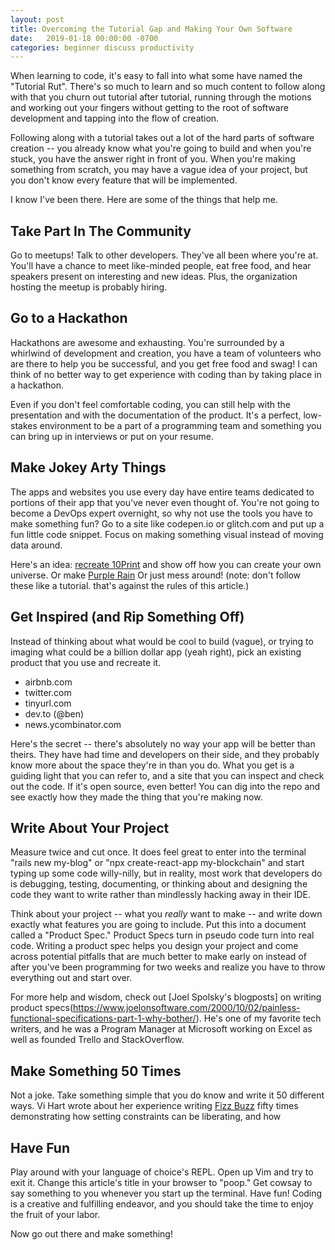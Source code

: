 ```yaml
---
layout: post
title: Overcoming the Tutorial Gap and Making Your Own Software
date:   2019-01-18 00:00:00 -0700
categories: beginner discuss productivity
---
```


When learning to code, it's easy to fall into what some have named the "Tutorial Rut". There's so much to learn and so much content to follow along with that you churn out tutorial after tutorial, running through the motions and working out your fingers without getting to the root of software development and tapping into the flow of creation.

Following along with a tutorial takes out a lot of the hard parts of software creation -- you already know what you're going to build and when you're stuck, you have the answer right in front of you. When you're making something from scratch, you may have a vague idea of your project, but you don't know every feature that will be implemented.

I know I've been there. Here are some of the things that help me.

## Take Part In The Community
Go to meetups! Talk to other developers. They've all been where you're at. You'll have a chance to meet like-minded people, eat free food, and hear speakers present on interesting and new ideas. Plus, the organization hosting the meetup is probably hiring.

## Go to a Hackathon
Hackathons are awesome and exhausting. You're surrounded by a whirlwind of development and creation, you have a team of volunteers who are there to help you be successful, and you get free food and swag! I can think of no better way to get experience with coding than by taking place in a hackathon.

Even if you don't feel comfortable coding, you can still help with the presentation and with the documentation of the product. It's a perfect, low-stakes environment to be a part of a programming team and something you can bring up in interviews or put on your resume.

## Make Jokey Arty Things
The apps and websites you use every day have entire teams dedicated to portions of their app that you've never even thought of. You're not going to become a DevOps expert overnight, so why not use the tools you have to make something fun? Go to a site like codepen.io or glitch.com and put up a fun little code snippet. Focus on making something visual instead of moving data around.

Here's an idea: [recreate 10Print](https://www.makeartwithpython.com/blog/10-print-in-python/) and show off how you can create your own universe. Or make [Purple Rain](https://www.youtube.com/watch?v=KkyIDI6rQJI) Or just mess around! (note: don't follow these like a tutorial. that's against the rules of this article.)

## Get Inspired (and Rip Something Off)
Instead of thinking about what would be cool to build (vague), or trying to imaging what could be a billion dollar app (yeah right), pick an existing product that you use and recreate it.

* airbnb.com
* twitter.com
* tinyurl.com
* dev.to (@ben)
* news.ycombinator.com

Here's the secret -- there's absolutely no way your app will be better than theirs. They have had time and developers on their side, and they probably know more about the space they're in than you do. What you get is a guiding light that you can refer to, and a site that you can inspect and check out the code. If it's open source, even better! You can dig into the repo and see exactly how they made the thing that you're making now.

## Write About Your Project
Measure twice and cut once. It does feel great to enter into the terminal "rails new my-blog" or "npx create-react-app my-blockchain" and start typing up some code willy-nilly, but in reality, most work that developers do is debugging, testing, documenting, or thinking about and designing the code they want to write rather than mindlessly hacking away in their IDE.

Think about your project -- what you _really_ want to make -- and write down exactly what features you are going to include. Put this into a document called a "Product Spec." Product Specs turn in pseudo code turn into real code. Writing a product spec helps you design your project and come across potential pitfalls that are much better to make early on instead of after you've been programming for two weeks and realize you have to throw everything out and start over.

For more help and wisdom, check out [Joel Spolsky's blogposts] on writing product specs(https://www.joelonsoftware.com/2000/10/02/painless-functional-specifications-part-1-why-bother/). He's one of my favorite tech writers, and he was a Program Manager at Microsoft working on Excel as well as founded Trello and StackOverflow.

## Make Something 50 Times
Not a joke. Take something simple that you do know and write it 50 different ways. Vi Hart wrote about her experience writing [Fizz Buzz](http://vihart.com/fifty-fizzbuzzes/) fifty times demonstrating how setting constraints can be liberating, and how

## Have Fun
Play around with your language of choice's REPL. Open up Vim and try to exit it. Change this article's title in your browser to "poop." Get cowsay to say something to you whenever you start up the terminal. Have fun! Coding is a creative and fulfilling endeavor, and you should take the time to enjoy the fruit of your labor.

Now go out there and make something!
